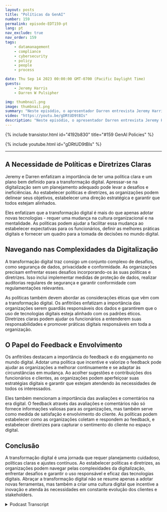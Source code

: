 ```yaml
---
layout: posts
title: "Políticas da GenAI"
number: 159
permalink: episode-EDT159-pt
lang: pt
nav_exclude: true
nav_order: 159
tags:
    - datamanagement
    - compliance
    - cybersecurity
    - policy
    - people
    - process

date: Thu Sep 14 2023 00:00:00 GMT-0700 (Pacific Daylight Time)
guests:
    - Jeremy Harris
    - Darren W Pulsipher

img: thumbnail.png
image: thumbnail.png
summary: "Neste episódio, o apresentador Darren entrevista Jeremy Harris e adentra na importância de estabelecer políticas e diretrizes para uma transformação digital bem-sucedida. Com a crescente prevalência das tecnologias digitais em várias indústrias, as organizações precisam se adaptar e abraçar essa transformação para se manterem competitivas e atenderem às expectativas em constante evolução dos clientes."
video: "https://youtu.be/gDRtUD9tBIs"
description: "Neste episódio, o apresentador Darren entrevista Jeremy Harris e adentra na importância de estabelecer políticas e diretrizes para uma transformação digital bem-sucedida. Com a crescente prevalência das tecnologias digitais em várias indústrias, as organizações precisam se adaptar e abraçar essa transformação para se manterem competitivas e atenderem às expectativas em constante evolução dos clientes."
---
```


<div>
{% include transistor.html id="4192b830" title="#159 GenAI Policies" %}

{% include youtube.html id="gDRtUD9tBIs" %}
</div>

---

## A Necessidade de Políticas e Diretrizes Claras

Jeremy e Darren enfatizam a importância de ter uma política clara e um plano bem definido para a transformação digital. Apressar-se na digitalização sem um planejamento adequado pode levar a desafios e ineficiências. Ao estabelecer políticas e diretrizes, as organizações podem delinear seus objetivos, estabelecer uma direção estratégica e garantir que todos estejam alinhados.

Eles enfatizam que a transformação digital é mais do que apenas adotar novas tecnologias - requer uma mudança na cultura organizacional e na mentalidade. As políticas podem ajudar a facilitar essa mudança ao estabelecer expectativas para os funcionários, definir as melhores práticas digitais e fornecer um quadro para a tomada de decisões no mundo digital.

## Navegando nas Complexidades da Digitalização

A transformação digital traz consigo um conjunto complexo de desafios, como segurança de dados, privacidade e conformidade. As organizações precisam enfrentar esses desafios incorporando-os às suas políticas e diretrizes. Isso inclui implementar medidas de proteção de dados, realizar auditorias regulares de segurança e garantir conformidade com regulamentações relevantes.

As políticas também devem abordar as considerações éticas que vêm com a transformação digital. Os anfitriões enfatizam a importância das organizações serem guardiãs responsáveis dos dados e garantirem que o uso de tecnologias digitais esteja alinhado com os padrões éticos. Diretrizes claras podem ajudar os funcionários a entenderem suas responsabilidades e promover práticas digitais responsáveis em toda a organização.

## O Papel do Feedback e Envolvimento

Os anfitriões destacam a importância do feedback e do engajamento no mundo digital. Adotar uma política que incentive e valorize o feedback pode ajudar as organizações a melhorar continuamente e se adaptar às circunstâncias em mudança. Ao acolher sugestões e contribuições dos funcionários e clientes, as organizações podem aperfeiçoar suas estratégias digitais e garantir que estejam atendendo às necessidades de todos os interessados.

Eles também mencionam a importância das avaliações e comentários na era digital. O feedback através das avaliações e comentários não só fornece informações valiosas para as organizações, mas também serve como medida de satisfação e envolvimento do cliente. As políticas podem estabelecer como as organizações coletam e respondem ao feedback, e estabelecer diretrizes para capturar o sentimento do cliente no espaço digital.

## Conclusão

A transformação digital é uma jornada que requer planejamento cuidadoso, políticas claras e ajustes contínuos. Ao estabelecer políticas e diretrizes, as organizações podem navegar pelas complexidades da digitalização, enfrentar desafios e garantir o uso responsável e eficaz das tecnologias digitais. Abraçar a transformação digital não se resume apenas a adotar novas ferramentas, mas também a criar uma cultura digital que incentive a inovação e atenda às necessidades em constante evolução dos clientes e stakeholders.



<details>
<summary> Podcast Transcript </summary>

<p></p>

</details>

